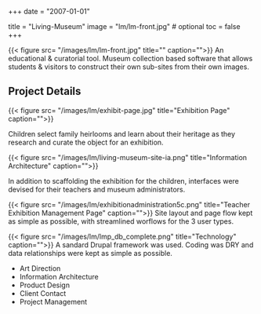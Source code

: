 +++
date = "2007-01-01"

title = "Living-Museum"
image = "lm/lm-front.jpg" # optional
toc = false
+++

{{< figure src= "/images/lm/lm-front.jpg" title="" caption="">}}
An educational & curatorial tool.  Museum collection based software that allows students & visitors to construct their own sub-sites from their own images.

## Project Details


{{< figure src= "/images/lm/exhibit-page.jpg" title="Exhibition Page" caption="">}}

Children select family heirlooms and learn about their heritage as they research and curate the object for an exhibition.


{{< figure src= "/images/lm/living-museum-site-ia.png" title="Information Architecture" caption="">}}

In addition to scaffolding the exhibition for the children, interfaces were devised for their teachers and museum administrators.



{{< figure src= "/images/lm/exhibitionadministration5c.png" title="Teacher Exhibition Management Page" caption="">}}
Site layout and page flow kept as simple as possible, with streamlined worflows for the 3 user types.


{{< figure src= "/images/lm/lmp_db_complete.png" title="Technology" caption="">}}
A sandard Drupal framework was used. Coding was DRY and data relationships were kept as simple as possible.

* Art Direction
* Information Architecture
* Product Design
* Client Contact
* Project Management